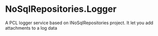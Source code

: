 # NoSqlRepositories.Logger
A PCL logger service based on INoSqlRepositories project. It let you add attachments to a log data
